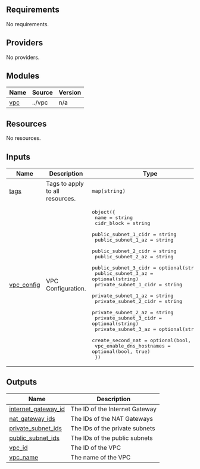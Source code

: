 <!-- BEGIN_TF_DOCS -->
## Requirements

No requirements.

## Providers

No providers.

## Modules

| Name | Source | Version |
|------|--------|---------|
| <a name="module_vpc"></a> [vpc](#module\_vpc) | ../vpc | n/a |

## Resources

No resources.

## Inputs

| Name | Description | Type | Default | Required |
|------|-------------|------|---------|:--------:|
| <a name="input_tags"></a> [tags](#input\_tags) | Tags to apply to all resources. | `map(string)` | `{}` | no |
| <a name="input_vpc_config"></a> [vpc\_config](#input\_vpc\_config) | VPC Configuration. | <pre>object({<br/>    name                     = string<br/>    cidr_block               = string<br/>    public_subnet_1_cidr     = string<br/>    public_subnet_1_az       = string<br/>    public_subnet_2_cidr     = string<br/>    public_subnet_2_az       = string<br/>    public_subnet_3_cidr     = optional(string)<br/>    public_subnet_3_az       = optional(string)<br/>    private_subnet_1_cidr    = string<br/>    private_subnet_1_az      = string<br/>    private_subnet_2_cidr    = string<br/>    private_subnet_2_az      = string<br/>    private_subnet_3_cidr    = optional(string)<br/>    private_subnet_3_az      = optional(string)<br/>    create_second_nat        = optional(bool, true)<br/>    vpc_enable_dns_hostnames = optional(bool, true)<br/>  })</pre> | n/a | yes |

## Outputs

| Name | Description |
|------|-------------|
| <a name="output_internet_gateway_id"></a> [internet\_gateway\_id](#output\_internet\_gateway\_id) | The ID of the Internet Gateway |
| <a name="output_nat_gateway_ids"></a> [nat\_gateway\_ids](#output\_nat\_gateway\_ids) | The IDs of the NAT Gateways |
| <a name="output_private_subnet_ids"></a> [private\_subnet\_ids](#output\_private\_subnet\_ids) | The IDs of the private subnets |
| <a name="output_public_subnet_ids"></a> [public\_subnet\_ids](#output\_public\_subnet\_ids) | The IDs of the public subnets |
| <a name="output_vpc_id"></a> [vpc\_id](#output\_vpc\_id) | The ID of the VPC |
| <a name="output_vpc_name"></a> [vpc\_name](#output\_vpc\_name) | The name of the VPC |
<!-- END_TF_DOCS -->